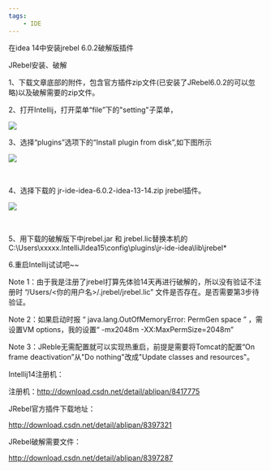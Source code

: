 ```yaml
---
tags:
    - IDE
---
```


在idea 14中安装jrebel 6.0.2破解版插件  

JRebel安装、破解

1、下载文章底部的附件，包含官方插件zip文件(已安装了JRebel6.0.2的可以忽略)以及破解需要的zip文件。

2、打开Intellij，打开菜单“file”下的"setting"子菜单，

![](../../_resources/147b25c42d214ad9b98d701316f22cec.png)

3、选择“plugins”选项下的“Install plugin from disk”,如下图所示

![](../../_resources/9aa71b6b4e704278b5c6248146b575de.png)

 

4、选择下载的 jr-ide-idea-6.0.2-idea-13-14.zip jrebel插件。

![](../../_resources/e00acbaef15a4c62a0d86c80db02e384.png)

 

5、用下载的破解版下中jrebel.jar 和 jrebel.lic替换本机的C:\Users\xxxxx\.IntelliJIdea15\config\plugins\jr-ide-idea\lib\jrebel\*



6.重启Intellij试试吧~~

Note 1：由于我是注册了jrebel打算先体验14天再进行破解的，所以没有验证不注册时 “/Users/<你的用户名>/.jrebel/jrebel.lic” 文件是否存在。是否需要第3步待验证。

Note 2：如果启动时报 “ java.lang.OutOfMemoryError: PermGen space ” ，需设置VM options，我的设置“ -mx2048m -XX:MaxPermSize=2048m”

Note 3：JReble无需配置就可以实现热重启，前提是需要将Tomcat的配置“On frame deactivation”从"Do nothing"改成"Update classes and resources"。



Intellij14注册机：

注册机：http://download.csdn.net/detail/ablipan/8417775

JRebel官方插件下载地址：

http://download.csdn.net/detail/ablipan/8397321

JRebel破解需要文件：

http://download.csdn.net/detail/ablipan/8397287



